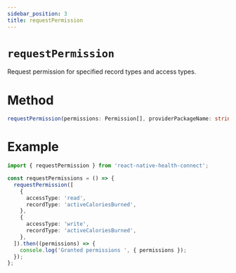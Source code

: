 ```yaml
---
sidebar_position: 3
title: requestPermission
---
```


# `requestPermission`

Request permission for specified record types and access types.

# Method

```ts
requestPermission(permissions: Permission[], providerPackageName: string): Promise<Permission[]>
```

# Example

```ts
import { requestPermission } from 'react-native-health-connect';

const requestPermissions = () => {
  requestPermission([
    {
      accessType: 'read',
      recordType: 'activeCaloriesBurned',
    },
    {
      accessType: 'write',
      recordType: 'activeCaloriesBurned',
    },
  ]).then((permissions) => {
    console.log('Granted permissions ', { permissions });
  });
};
```
